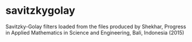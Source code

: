 # savitzkygolay
Savitzky-Golay filters loaded from the files produced by Shekhar, Progress in Applied Mathematics in Science and Engineering, Bali, Indonesia (2015)

